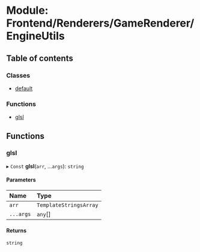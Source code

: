 # Module: Frontend/Renderers/GameRenderer/EngineUtils

## Table of contents

### Classes

- [default](../classes/Frontend_Renderers_GameRenderer_EngineUtils.default.md)

### Functions

- [glsl](Frontend_Renderers_GameRenderer_EngineUtils.md#glsl)

## Functions

### glsl

▸ `Const` **glsl**(`arr`, ...`args`): `string`

#### Parameters

| Name      | Type                   |
| :-------- | :--------------------- |
| `arr`     | `TemplateStringsArray` |
| `...args` | `any`[]                |

#### Returns

`string`
